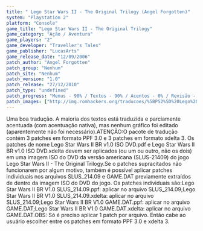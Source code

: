 ```yaml
---
title: " Lego Star Wars II - The Original Trilogy (Angel Forgotten)"
system: "Playstation 2"
platform: "Console"
game_title: "Lego Star Wars II - The Original Trilogy"
game_category: "Ação / Aventura"
game_players: "2"
game_developer: "Traveller's Tales"
game_publisher: "LucasArts"
game_release_date: "12/09/2006"
patch_author: "Angel Forgotten"
patch_group: "Nenhum"
patch_site: "Nenhum"
patch_version: "1.0"
patch_release: "27/12/2010"
patch_type: "undefined"
patch_progress: "Menus - 90% / Textos - 90% / Acentos - 0% / Revisão - 80% / Total - 65%"
patch_images: ["http://img.romhackers.org/traducoes/%5BPS2%5D%20Lego%20Star%20Wars%20II%20-%20Angel%20Forgotten%20-%201.jpg","http://img.romhackers.org/traducoes/%5BPS2%5D%20Lego%20Star%20Wars%20II%20-%20Angel%20Forgotten%20-%202.jpg","http://img.romhackers.org/traducoes/%5BPS2%5D%20Lego%20Star%20Wars%20II%20-%20Angel%20Forgotten%20-%203.jpg"]
---
```

Uma boa tradução. A maioria dos textos está traduzida e parciamente acentuada (com acentuação nativa), mas nenhum gráfico foi editado (aparentemente não foi necessário).ATENÇÃO:O pacote de tradução contém 3 patches em formato PPF 3.0 e 3 patches em formato xdelta 3. Os patches de nome Lego Star Wars II BR v1.0 ISO DVD.pdf e Lego Star Wars II BR v1.0 ISO DVD.xdelta devem ser aplicados (ou um ou outro, não os dois) em uma imagem ISO do DVD da versão americana (SLUS-21409) do jogo Lego Star Wars II - The Original Trilogy.Se o patches supracitados não funcionarem por algum motivo, também é possível aplicar patches individuais nos arquivos SLUS_214.09 e GAME.DAT previamente extraídos de dentro da imagem ISO do DVD do jogo. Os patches individuais são:Lego Star Wars II BR V1.0 SLUS_214.09.ppf: aplicar no arquivo SLUS_214.09;Lego Star Wars II BR V1.0 SLUS_214.09.xdelta: aplicar no arquivo SLUS_214.09;Lego Star Wars II BR V1.0 GAME.DAT.ppf: aplicar no arquivo GAME.DAT;Lego Star Wars II BR V1.0 GAME.DAT.xdelta: aplicar no arquivo GAME.DAT.OBS: Só é preciso aplicar 1 patch por arquivo. Então cabe ao usuário escolher entre os patches em formato PPF 3.0 e xdelta 3.